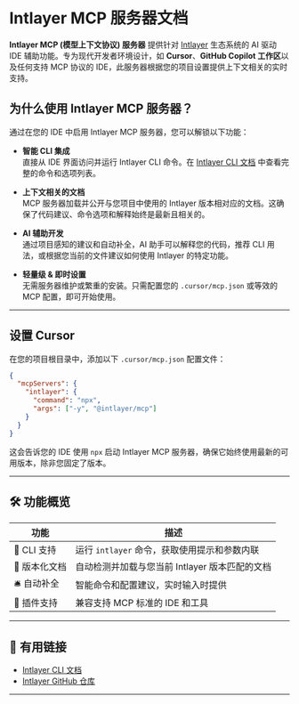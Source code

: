 # Intlayer MCP 服务器文档

**Intlayer MCP (模型上下文协议) 服务器** 提供针对 [Intlayer](https://github.com/aymericzip/intlayer) 生态系统的 AI 驱动 IDE 辅助功能。专为现代开发者环境设计，如 **Cursor**、**GitHub Copilot 工作区**以及任何支持 MCP 协议的 IDE，此服务器根据您的项目设置提供上下文相关的实时支持。

## 为什么使用 Intlayer MCP 服务器？

通过在您的 IDE 中启用 Intlayer MCP 服务器，您可以解锁以下功能：

- **智能 CLI 集成**  
  直接从 IDE 界面访问并运行 Intlayer CLI 命令。在 [Intlayer CLI 文档](https://github.com/aymericzip/intlayer/blob/main/docs/zh/intlayer_cli.md) 中查看完整的命令和选项列表。

- **上下文相关的文档**  
  MCP 服务器加载并公开与您项目中使用的 Intlayer 版本相对应的文档。这确保了代码建议、命令选项和解释始终是最新且相关的。

- **AI 辅助开发**  
  通过项目感知的建议和自动补全，AI 助手可以解释您的代码，推荐 CLI 用法，或根据您当前的文件建议如何使用 Intlayer 的特定功能。

- **轻量级 & 即时设置**  
  无需服务器维护或繁重的安装。只需配置您的 `.cursor/mcp.json` 或等效的 MCP 配置，即可开始使用。

---

## 设置 Cursor

在您的项目根目录中，添加以下 `.cursor/mcp.json` 配置文件：

```json
{
  "mcpServers": {
    "intlayer": {
      "command": "npx",
      "args": ["-y", "@intlayer/mcp"]
    }
  }
}
```

这会告诉您的 IDE 使用 `npx` 启动 Intlayer MCP 服务器，确保它始终使用最新的可用版本，除非您固定了版本。

---

## 🛠 功能概览

| 功能          | 描述                                           |
| ------------- | ---------------------------------------------- |
| 🧠 CLI 支持   | 运行 `intlayer` 命令，获取使用提示和参数内联   |
| 📘 版本化文档 | 自动检测并加载与您当前 Intlayer 版本匹配的文档 |
| 🛎 自动补全   | 智能命令和配置建议，实时输入时提供             |
| 🧩 插件支持   | 兼容支持 MCP 标准的 IDE 和工具                 |

---

## 📎 有用链接

- [Intlayer CLI 文档](https://github.com/aymericzip/intlayer/blob/main/docs/zh/intlayer_cli.md)
- [Intlayer GitHub 仓库](https://github.com/aymericzip/intlayer)

---
